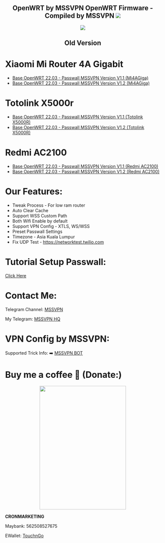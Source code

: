 <h2 align="center">
OpenWRT by MSSVPN
OpenWRT Firmware - Compiled by MSSVPN
<img src="https://img.shields.io/badge/Version-1.2.0-blue.svg"></h2>

<p align="center"><img src="https://forum.openwrt.org/uploads/default/original/3X/2/9/2965b316403db302c535cae40139e8c49bbad6e3.png"></p>
<h2 align="center">
Old Version
</h2>

# Xiaomi Mi Router 4A Gigabit
* <a href="https://github.com/mssvpn/OpenWRT_by_MSSVPN/raw/main/Old%20Version/OpenWrt-22.03.0-MSSVPN-V1.1%20WSS%20Mi4AGiga.bin">Base OpenWRT 22.03 - Passwall MSSVPN Version V1.1 (Mi4AGiga)</a>
* <a href="https://github.com/mssvpn/OpenWRT_by_MSSVPN/raw/main/Old%20Version/OpenWrt-22.03.0-MSSVPN-V1.2%20WSS%20Mi4AGiga.bin">Base OpenWRT 22.03 - Passwall MSSVPN Version V1.2 (Mi4AGiga)</a>

# Totolink X5000r
* <a href="https://github.com/mssvpn/OpenWRT_by_MSSVPN/raw/main/Old%20Version/OpenWrt-22.03.0-MSSVPN-V1.1%20WSS%20Totolink%20X5000R.bin">Base OpenWRT 22.03 - Passwall MSSVPN Version V1.1 (Totolink X5000R)</a>
* <a href="https://github.com/mssvpn/OpenWRT_by_MSSVPN/raw/main/Old%20Version/OpenWrt-22.03.0-MSSVPN-V1.2%20WSS%20Totolink%20X5000R.bin">Base OpenWRT 22.03 - Passwall MSSVPN Version V1.2 (Totolink X5000R)</a>

# Redmi AC2100
* <a href="https://github.com/mssvpn/OpenWRT_by_MSSVPN/raw/main/Old%20Version/OpenWrt-22.03.0-MSSVPN-V1.1%20WSS%20Redmi%20AC2100.bin">Base OpenWRT 22.03 - Passwall MSSVPN Version V1.1 (Redmi AC2100)</a>
* <a href="https://github.com/mssvpn/OpenWRT_by_MSSVPN/raw/main/Old%20Version/OpenWrt-22.03.0-MSSVPN-V1.2%20WSS%20Redmi%20AC2100.bin">Base OpenWRT 22.03 - Passwall MSSVPN Version V1.2 (Redmi AC2100)</a>

# Our Features:
* Tweak Process - For low ram router
* Auto Clear Cache
* Support WSS Custom Path
* Both Wifi Enable by default
* Support VPN Config - XTLS, WS/WSS
* Preset Passwall Settings
* Timezone - Asia Kuala Lumpur
* Fix UDP Test - https://networktest.twilio.com

# Tutorial Setup Passwall:
<a href="https://telegra.ph/Cara-Setup-Pass-Wall---OpenWRT-21023-08-31">Click Here</a><p></p>

# Contact Me:
Telegram Channel: <a href="http://t.me/mssvpn">MSSVPN</a><p></p>
My Telegram: <a href="http://t.me/mssvpn_hq">MSSVPN HQ</a><p></p>

# VPN Config by MSSVPN:
Supported Trick Info: ➡️ <a href="https://t.me/mssvpn_bot">MSSVPN BOT</a>

# Buy me a coffee 🧋 (Donate:)
<p align="center"><img src="https://telegra.ph/file/42d7bf79b27dc90b1cd69.jpg" width="280" height="400"></p>
<p></p>
<b>CRONMARKETING</b><p></p>
Maybank: 562508527675<p></p>
EWallet: <a href="https://payment.tngdigital.com.my/sc/bDLnAXzAbu">TouchnGo</a>

